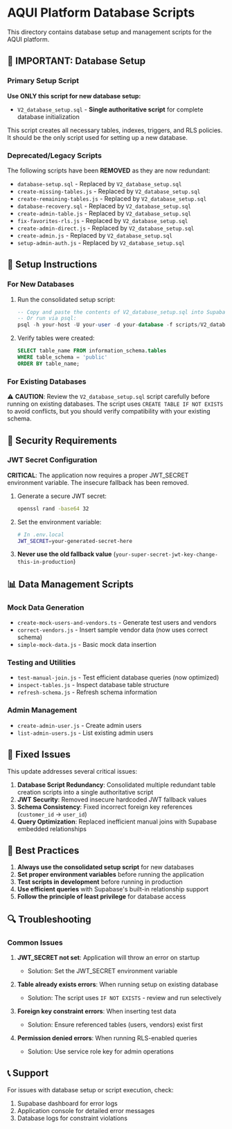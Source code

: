 # AQUI Platform Database Scripts

This directory contains database setup and management scripts for the AQUI platform.

## 🚨 IMPORTANT: Database Setup

### Primary Setup Script

**Use ONLY this script for new database setup:**
- `V2_database_setup.sql` - **Single authoritative script** for complete database initialization

This script creates all necessary tables, indexes, triggers, and RLS policies. It should be the only script used for setting up a new database.

### Deprecated/Legacy Scripts

The following scripts have been **REMOVED** as they are now redundant:
- `database-setup.sql` - Replaced by `V2_database_setup.sql`
- `create-missing-tables.js` - Replaced by `V2_database_setup.sql`
- `create-remaining-tables.js` - Replaced by `V2_database_setup.sql`
- `database-recovery.sql` - Replaced by `V2_database_setup.sql`
- `create-admin-table.js` - Replaced by `V2_database_setup.sql`
- `fix-favorites-rls.js` - Replaced by `V2_database_setup.sql`
- `create-admin-direct.js` - Replaced by `V2_database_setup.sql`
- `create-admin.js` - Replaced by `V2_database_setup.sql`
- `setup-admin-auth.js` - Replaced by `V2_database_setup.sql`

## 🔧 Setup Instructions

### For New Databases

1. Run the consolidated setup script:
   ```sql
   -- Copy and paste the contents of V2_database_setup.sql into Supabase SQL Editor
   -- Or run via psql:
   psql -h your-host -U your-user -d your-database -f scripts/V2_database_setup.sql
   ```

2. Verify tables were created:
   ```sql
   SELECT table_name FROM information_schema.tables 
   WHERE table_schema = 'public' 
   ORDER BY table_name;
   ```

### For Existing Databases

⚠️ **CAUTION**: Review the `V2_database_setup.sql` script carefully before running on existing databases. The script uses `CREATE TABLE IF NOT EXISTS` to avoid conflicts, but you should verify compatibility with your existing schema.

## 🔐 Security Requirements

### JWT Secret Configuration

**CRITICAL**: The application now requires a proper JWT_SECRET environment variable. The insecure fallback has been removed.

1. Generate a secure JWT secret:
   ```bash
   openssl rand -base64 32
   ```

2. Set the environment variable:
   ```bash
   # In .env.local
   JWT_SECRET=your-generated-secret-here
   ```

3. **Never use the old fallback value** (`your-super-secret-jwt-key-change-this-in-production`)

## 📊 Data Management Scripts

### Mock Data Generation
- `create-mock-users-and-vendors.ts` - Generate test users and vendors
- `correct-vendors.js` - Insert sample vendor data (now uses correct schema)
- `simple-mock-data.js` - Basic mock data insertion

### Testing and Utilities
- `test-manual-join.js` - Test efficient database queries (now optimized)
- `inspect-tables.js` - Inspect database table structure
- `refresh-schema.js` - Refresh schema information

### Admin Management
- `create-admin-user.js` - Create admin users
- `list-admin-users.js` - List existing admin users

## 🐛 Fixed Issues

This update addresses several critical issues:

1. **Database Script Redundancy**: Consolidated multiple redundant table creation scripts into a single authoritative script
2. **JWT Security**: Removed insecure hardcoded JWT fallback values
3. **Schema Consistency**: Fixed incorrect foreign key references (`customer_id` → `user_id`)
4. **Query Optimization**: Replaced inefficient manual joins with Supabase embedded relationships

## 📝 Best Practices

1. **Always use the consolidated setup script** for new databases
2. **Set proper environment variables** before running the application
3. **Test scripts in development** before running in production
4. **Use efficient queries** with Supabase's built-in relationship support
5. **Follow the principle of least privilege** for database access

## 🔍 Troubleshooting

### Common Issues

1. **JWT_SECRET not set**: Application will throw an error on startup
   - Solution: Set the JWT_SECRET environment variable

2. **Table already exists errors**: When running setup on existing database
   - Solution: The script uses `IF NOT EXISTS` - review and run selectively

3. **Foreign key constraint errors**: When inserting test data
   - Solution: Ensure referenced tables (users, vendors) exist first

4. **Permission denied errors**: When running RLS-enabled queries
   - Solution: Use service role key for admin operations

## 📞 Support

For issues with database setup or script execution, check:
1. Supabase dashboard for error logs
2. Application console for detailed error messages
3. Database logs for constraint violations